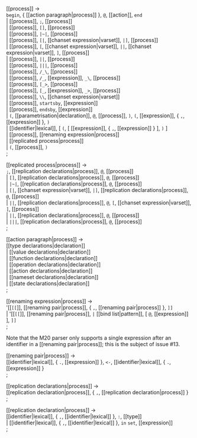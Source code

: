 [[process]] → <br />
  `begin`, { [[action paragraph|process]] }, `@`, [[action]], `end` <br />
| [[process]], `;`, [[process]] <br /> 
| [[process]], `[]`, [[process]] <br /> 
| [[process]], `|~|`, [[process]] <br /> 
| [[process]], `[|`, [[chanset expression|varset]], `|]`, [[process]] <br /> 
| [[process]], `[`, [[chanset expression|varset]], `||`, [[chanset expression|varset]], `]`, [[process]] <br /> 
| [[process]], `||`, [[process]] <br /> 
| [[process]], `|||`, [[process]] <br /> 
| [[process]], `/_\`, [[process]] <br /> 
| [[process]], `/_`, [[expression]], `_\`, [[process]] <br /> 
| [[process]], `[_>`, [[process]] <br /> 
| [[process]], `[_`, [[expression]], `_>`, [[process]] <br /> 
| [[process]], `\\`, [[chanset expression|varset]] <br /> 
| [[process]], `startsby`, [[expression]] <br /> 
| [[process]], `endsby`, [[expression]] <br /> 
| `(`, [[parametrisation|declaration]], `@`, [[process]], `)`, `(`, [[expression]], { `,`, [[expression]] }, `)` <br /> 
| [[identifier|lexical]], [ `(`, [ [[expression]], { `,`, [[expression]] } ], `)` ] <br /> 
| [[process]], [[renaming expression|process]] <br />
| [[replicated process|process]] <br />
| `(`, [[process]], `)` <br />
;

[[replicated process|process]] → <br />
  `;`, [[replication declarations|process]], `@`, [[process]] <br /> 
| `[]`, [[replication declarations|process]], `@`, [[process]] <br /> 
| `|~|`, [[replication declarations|process]], `@`, [[process]] <br /> 
| `[|`, [[chanset expression|varset]], `|]`, [[replication declarations|process]], `@`, [[process]] <br /> 
| `||`, [[replication declarations|process]], `@`, `[`, [[chanset expression|varset]], `]`, [[process]] <br />
| `||`, [[replication declarations|process]], `@`, [[process]] <br />
| `|||`, [[replication declarations|process]], `@`, [[process]] <br />
;

[[action paragraph|process]] → <br />
  [[type declarations|declaration]] <br />
| [[value declarations|declaration]] <br />
| [[function declarations|declaration]] <br />
| [[operation declarations|declaration]] <br />
| [[action declarations|declaration]] <br />
| [[nameset declarations|declaration]] <br />
| [[state declarations|declaration]] <br />
;

[[renaming expression|process]] → <br />
  '[[`[[`]], [[renaming pair|process]], { `,`, [[renaming pair|process]] }, `]]` <br />
| '[[`[[`]], [[renaming pair|process]], `|` [[bind list|pattern]], [ `@`, [[expression]] ], `]]` <br />
;
 
Note that the M20 parser only supports a single expression after an identifier in a [[renaming pair|process]]; this is the subject of issue #13.

[[renaming pair|process]] → <br />
  [[identifier|lexical]], { `.`, [[expression]] }, `<-`, [[identifier|lexical]], { `.`, [[expression]] } <br />
;

[[replication declarations|process]] → <br />
  [[replication declaration|process]], { `,`, [[replication declaration|process]] } <br />
;

[[replication declaration|process]] → <br />
  [[identifier|lexical]], { `,`, [[identifier|lexical]] }, `:`, [[type]] <br />
| [[identifier|lexical]], { `,`, [[identifier|lexical]] }, `in` `set`, [[expression]] <br />
;
